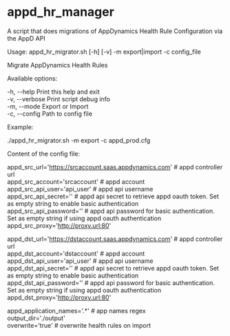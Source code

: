 # appd_hr_manager
A script that does migrations of AppDynamics Health Rule Configuration via the AppD API

Usage: appd_hr_migrator.sh [-h] [-v] -m export|import -c config_file

Migrate AppDynamics Health Rules

Available options:

-h, --help        Print this help and exit<br>
-v, --verbose     Print script debug info<br>
-m, --mode        Export or Import<br>
-c, --config      Path to config file<br>

Example:

./appd_hr_migrator.sh -m export -c appd_prod.cfg

Content of the config file:

appd_src_url='https://srcaccount.saas.appdynamics.com' # appd controller url<br>
appd_src_account='srcaccount' # appd account<br>
appd_src_api_user='api_user' # appd api username<br>
appd_src_api_secret='' # appd api secret to retrieve appd oauth token. Set as empty string to enable basic authentication<br>
appd_src_api_password='' # appd api password for basic authentication. Set as empty string if using appd oauth authentication<br>
appd_src_proxy='http://proxy.url:80'

appd_dst_url='https://dstaccount.saas.appdynamics.com' # appd controller url<br>
appd_dst_account='dstaccount' # appd account<br>
appd_dst_api_user='api_user' # appd api username<br>
appd_dst_api_secret='' # appd api secret to retrieve appd oauth token. Set as empty string to enable basic authentication<br>
appd_dst_api_password='' # appd api password for basic authentication. Set as empty string if using appd oauth authentication<br>
appd_dst_proxy='http://proxy.url:80'

appd_application_names='.*' # app names regex<br>
output_dir='./output'<br>
overwrite='true' # overwrite health rules on import
